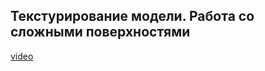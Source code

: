 ## Текстурирование модели. Работа со сложными поверхностями

[video](https://player.softculture.cc/embed/online/ISB/ISB_1.18.12_L8-5_Surface_Texturing)